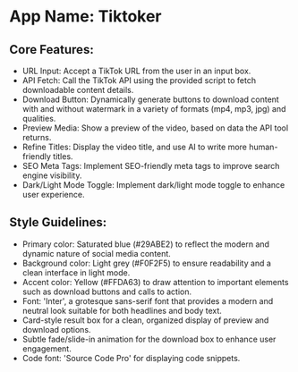 # **App Name**: Tiktoker

## Core Features:

- URL Input: Accept a TikTok URL from the user in an input box.
- API Fetch: Call the TikTok API using the provided script to fetch downloadable content details.
- Download Button: Dynamically generate buttons to download content with and without watermark in a variety of formats (mp4, mp3, jpg) and qualities.
- Preview Media: Show a preview of the video, based on data the API tool returns.
- Refine Titles: Display the video title, and use AI to write more human-friendly titles.
- SEO Meta Tags: Implement SEO-friendly meta tags to improve search engine visibility.
- Dark/Light Mode Toggle: Implement dark/light mode toggle to enhance user experience.

## Style Guidelines:

- Primary color: Saturated blue (#29ABE2) to reflect the modern and dynamic nature of social media content.
- Background color: Light grey (#F0F2F5) to ensure readability and a clean interface in light mode.
- Accent color: Yellow (#FFDA63) to draw attention to important elements such as download buttons and calls to action.
- Font: 'Inter', a grotesque sans-serif font that provides a modern and neutral look suitable for both headlines and body text.
- Card-style result box for a clean, organized display of preview and download options.
- Subtle fade/slide-in animation for the download box to enhance user engagement.
- Code font: 'Source Code Pro' for displaying code snippets.